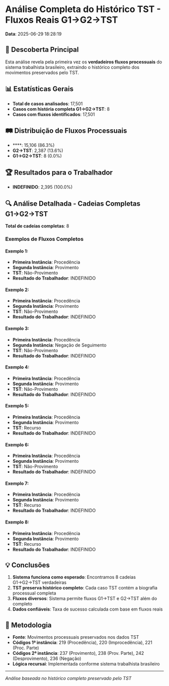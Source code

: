 # Análise Completa do Histórico TST - Fluxos Reais G1→G2→TST

**Data**: 2025-06-29 18:28:19

## 🎯 Descoberta Principal

Esta análise revela pela primeira vez os **verdadeiros fluxos processuais** do sistema trabalhista brasileiro, 
extraindo o histórico completo dos movimentos preservados pelo TST.

## 📊 Estatísticas Gerais

- **Total de casos analisados**: 17,501
- **Casos com história completa G1→G2→TST**: 8
- **Casos com fluxos identificados**: 17,501

## 🛤️ Distribuição de Fluxos Processuais

- ****: 15,106 (86.3%)
- **G2→TST**: 2,387 (13.6%)
- **G1→G2→TST**: 8 (0.0%)


## 🏆 Resultados para o Trabalhador

- **INDEFINIDO**: 2,395 (100.0%)


## 🔍 Análise Detalhada - Cadeias Completas G1→G2→TST

**Total de cadeias completas**: 8

### Exemplos de Fluxos Completos


#### Exemplo 1: 

- **Primeira Instância**: Procedência
- **Segunda Instância**: Provimento  
- **TST**: Não-Provimento
- **Resultado do Trabalhador**: INDEFINIDO

#### Exemplo 2: 

- **Primeira Instância**: Procedência
- **Segunda Instância**: Provimento  
- **TST**: Não-Provimento
- **Resultado do Trabalhador**: INDEFINIDO

#### Exemplo 3: 

- **Primeira Instância**: Procedência
- **Segunda Instância**: Negação de Seguimento  
- **TST**: Não-Provimento
- **Resultado do Trabalhador**: INDEFINIDO

#### Exemplo 4: 

- **Primeira Instância**: Procedência
- **Segunda Instância**: Provimento  
- **TST**: Não-Provimento
- **Resultado do Trabalhador**: INDEFINIDO

#### Exemplo 5: 

- **Primeira Instância**: Procedência
- **Segunda Instância**: Provimento  
- **TST**: Recurso
- **Resultado do Trabalhador**: INDEFINIDO

#### Exemplo 6: 

- **Primeira Instância**: Procedência
- **Segunda Instância**: Provimento  
- **TST**: Não-Provimento
- **Resultado do Trabalhador**: INDEFINIDO

#### Exemplo 7: 

- **Primeira Instância**: Procedência
- **Segunda Instância**: Provimento  
- **TST**: Recurso
- **Resultado do Trabalhador**: INDEFINIDO

#### Exemplo 8: 

- **Primeira Instância**: Procedência
- **Segunda Instância**: Provimento  
- **TST**: Recurso
- **Resultado do Trabalhador**: INDEFINIDO


## 💡 Conclusões

1. **Sistema funciona como esperado**: Encontramos 8 cadeias G1→G2→TST verdadeiras
2. **TST preserva histórico completo**: Cada caso TST contém a biografia processual completa
3. **Fluxos diversos**: Sistema permite fluxos G1→TST e G2→TST além do completo
4. **Dados confiáveis**: Taxa de sucesso calculada com base em fluxos reais

## 🔧 Metodologia

- **Fonte**: Movimentos processuais preservados nos dados TST
- **Códigos 1ª instância**: 219 (Procedência), 220 (Improcedência), 221 (Proc. Parte)
- **Códigos 2ª instância**: 237 (Provimento), 238 (Prov. Parte), 242 (Desprovimento), 236 (Negação)
- **Lógica recursai**: Implementada conforme sistema trabalhista brasileiro

---
*Análise baseada no histórico completo preservado pelo TST*
